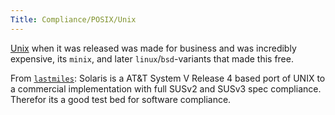 ```yaml
---
Title: Compliance/POSIX/Unix
---
```


[Unix](https://en.wikipedia.org/wiki/Unix) when it was released was made for business and was incredibly expensive, its `minix`, and later `linux`/`bsd`-variants that made this free.

From [`lastmiles`](https://twitch.tv/lastmiles): Solaris is a AT&T System V Release 4 based port of UNIX to a commercial implementation with full SUSv2 and SUSv3 spec compliance. Therefor its a good test bed for software compliance.


